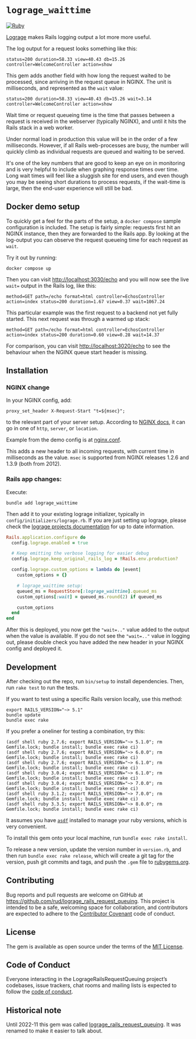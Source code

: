 # `lograge_waittime`

[![Ruby](https://github.com/rud/lograge_waittime/actions/workflows/ruby.yml/badge.svg)](https://github.com/rud/lograge_waittime/actions/workflows/ruby.yml)

[Lograge](https://github.com/roidrage/lograge) makes Rails logging output a lot more more useful.

The log output for a request looks something like this:

```
status=200 duration=58.33 view=40.43 db=15.26 controller=WelcomeController action=show
```

This gem adds another field with how long the request waited to be processed, since arriving in the request queue in NGINX.
The unit is milliseconds, and represented as the `wait` value:

```
status=200 duration=58.33 view=40.43 db=15.26 wait=3.14 controller=WelcomeController action=show
```

Wait time or request queueing time is the time that passes between a request is received in the webserver (typically NGINX), and until it hits the Rails stack in a web worker.

Under normal load in production this value will be in the order of a few milliseconds.
However, if all Rails web-processes are busy, the number will quickly climb as individual requests are queued and waiting to be served.

It's one of the key numbers that are good to keep an eye on in monitoring and is very helpful to include when graphing response times over time.
Long wait times will feel like a sluggish site for end users, and even though you may be seeing short durations to process requests, if the wait-time is large, then the end-user experience will still be bad.

## Docker demo setup

To quickly get a feel for the parts of the setup, a `docker compose` sample configuration is included.
The setup is fairly simple: requests first hit an NGINX instance, then they are forwarded to the Rails app.
By looking at the log-output you can observe the request queueing time for each request as `wait`.

Try it out by running:

```
docker compose up
```

Then you can visit [http://localhost:3030/echo](http://localhost:3030/echo) and you will now see the live `wait=` output in the Rails log, like this:

```
method=GET path=/echo format=html controller=EchosController action=index status=200 duration=1.67 view=0.37 wait=1067.24
```

This particular example was the first request to a backend not yet fully started.
This next request was through a warmed up stack:

```
method=GET path=/echo format=html controller=EchosController action=index status=200 duration=0.60 view=0.28 wait=14.37
```

For comparison, you can visit [http://localhost:3020/echo](http://localhost:3020/echo) to see the behaviour when the NGINX queue start header is missing.

## Installation

### NGINX change

In your NGINX config, add:
```
proxy_set_header X-Request-Start "t=${msec}";
```
to the relevant part of your server setup. According to [NGINX docs](http://nginx.org/en/docs/http/ngx_http_proxy_module.html#proxy_set_header), it can go in one of `http`, `server`, or `location`.

Example from the demo config is at [nginx.conf](docker/web/nginx.conf#L36-L37).

This adds a new header to all incoming requests, with current time in milliseconds as the value.
`msec` is supported from NGINX releases 1.2.6 and 1.3.9 (both from 2012).

### Rails app changes:

Execute:

``` shell
bundle add lograge_waittime
```

Then add it to your existing lograge initializer, typically in `config/initializers/lograge.rb`.
If you are just setting up lograge, please check the [lograge projects documentation](https://www.rubydoc.info/gems/lograge/) for up to date information.

``` ruby
Rails.application.configure do
  config.lograge.enabled = true

  # Keep emitting the verbose logging for easier debug
  config.lograge.keep_original_rails_log = !Rails.env.production?

  config.lograge.custom_options = lambda do |event|
    custom_options = {}

    # lograge_waittime setup:
    queued_ms = RequestStore[:lograge_waittime].queued_ms
    custom_options[:wait] = queued_ms.round(2) if queued_ms

    custom_options
  end
end
```

After this is deployed, you now get the `"wait=.."` value added to the output when the value is available.
If you do not see the `"wait=.."` value in logging out, please double check you have added the new header in your NGINX config and deployed it.

## Development

After checking out the repo, run `bin/setup` to install dependencies. Then, run `rake test` to run the tests.

If you want to test using a specific Rails version locally, use this method:

``` shell-interaction
export RAILS_VERSION="~> 5.1" 
bundle update
bundle exec rake
```

If you prefer a oneliner for testing a combination, try this:
```
(asdf shell ruby 2.7.6; export RAILS_VERSION="~> 5.1.0"; rm Gemfile.lock; bundle install; bundle exec rake ci)
(asdf shell ruby 2.7.6; export RAILS_VERSION="~> 6.0.0"; rm Gemfile.lock; bundle install; bundle exec rake ci)
(asdf shell ruby 2.7.6; export RAILS_VERSION="~> 6.1.0"; rm Gemfile.lock; bundle install; bundle exec rake ci)
(asdf shell ruby 3.0.4; export RAILS_VERSION="~> 6.1.0"; rm Gemfile.lock; bundle install; bundle exec rake ci)
(asdf shell ruby 3.0.4; export RAILS_VERSION="~> 7.0.0"; rm Gemfile.lock; bundle install; bundle exec rake ci)
(asdf shell ruby 3.1.2; export RAILS_VERSION="~> 7.0.0"; rm Gemfile.lock; bundle install; bundle exec rake ci)
(asdf shell ruby 3.3.5; export RAILS_VERSION="~> 8.0.0"; rm Gemfile.lock; bundle install; bundle exec rake ci)
```

It assumes you have [`asdf`](https://asdf-vm.com/) installed to manage your ruby versions, which is very convenient.


To install this gem onto your local machine, run `bundle exec rake install`. 

To release a new version, update the version number in `version.rb`, and then run `bundle exec rake release`, which will create a git tag for the version, push git commits and tags, and push the `.gem` file to [rubygems.org](https://rubygems.org).

## Contributing

Bug reports and pull requests are welcome on GitHub at https://github.com/rud/lograge_rails_request_queuing. This project is intended to be a safe, welcoming space for collaboration, and contributors are expected to adhere to the [Contributor Covenant](http://contributor-covenant.org) code of conduct.

## License

The gem is available as open source under the terms of the [MIT License](https://opensource.org/licenses/MIT).

## Code of Conduct

Everyone interacting in the LogrageRailsRequestQueuing project’s codebases, issue trackers, chat rooms and mailing lists is expected to follow the [code of conduct](https://github.com/rud/lograge_rails_request_queuing/blob/master/CODE_OF_CONDUCT.md).

## Historical note

Until 2022-11 this gem was called [lograge_rails_request_queuing](https://rubygems.org/gems/lograge_rails_request_queuing).
It was renamed to make it easier to talk about.
